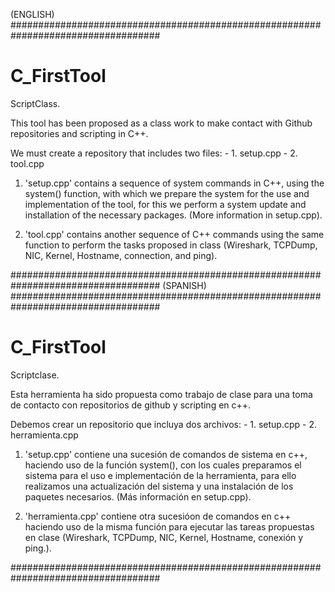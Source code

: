 (ENGLISH)
###################################################################################
# C_FirstTool
ScriptClass.

This tool has been proposed as a class work to make contact with Github repositories
and scripting in C++.

We must create a repository that includes two files:
    -  1. setup.cpp
    -  2. tool.cpp
   
  
1. 'setup.cpp' contains a sequence of system commands in C++, using the system() function, 
   with which we prepare the system for the use and implementation of the tool, for this we perform a system update 
   and installation of the necessary packages. (More information in setup.cpp).
   
2. 'tool.cpp' contains another sequence of C++ commands using the same function to perform 
   the tasks proposed in class (Wireshark, TCPDump, NIC, Kernel, Hostname, connection, and ping).   
   
###################################################################################
(SPANISH)
###################################################################################
# C_FirstTool
Scriptclase.

Esta herramienta ha sido propuesta como trabajo de clase para una toma de contacto con repositorios de github
y scripting en c++.

Debemos crear un repositorio que incluya dos archivos:
    -   1. setup.cpp
    -   2. herramienta.cpp
  

1. 'setup.cpp' contiene una sucesión de comandos de sistema en c++, haciendo uso de la función system(), con los
cuales preparamos el sistema para el uso e implementación de la herramienta, para ello realizamos una actualización
del sistema y una instalación de los paquetes necesarios. (Más información en setup.cpp).

2. 'herramienta.cpp' contiene otra sucesióon de comandos en c++ haciendo uso de la misma función para ejecutar las
tareas propuestas en clase (Wireshark, TCPDump, NIC, Kernel, Hostname, conexión y ping.).

###################################################################################

